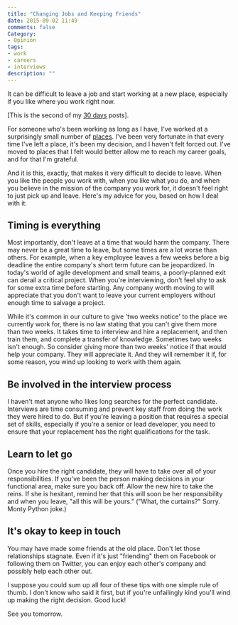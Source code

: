 ```yaml
---
title: "Changing Jobs and Keeping Friends"
date: 2015-09-02 11:49
comments: false
Category:
- Opinion
tags:
- work
- careers
- interviews
description: ""
---
```


It can be difficult to leave a job and start working at a new place, especially if you like where you work right now. 

<!-- more -->

[This is the second of my [30 days][] posts].

For someone who's been working as long as I have, I've worked at a surprisingly small number of [places][1]. I've been very fortunate in that every time I've left a place, it's been my decision, and I haven't felt forced out. I've moved to places that I felt would better allow me to reach my career goals, and for that I'm grateful.

And it is this, exactly, that makes it very difficult to decide to leave. When you like the people you work with, when you like what you do, and when you believe in the mission of the company you work for, it doesn't feel right to just pick up and leave.  Here's my advice for you, based on how I deal with it:

## Timing is everything

Most importantly, don't leave at a time that would harm the company. There may never be a great time to leave, but some times are a lot worse than others. For example, when a key employee leaves a few weeks before a big deadline the entire company's short term future can be jeopardized. In today's world of agile development and small teams, a poorly-planned exit can derail a critical project. When you're interviewing, don't feel shy to ask for some extra time before starting. Any company worth moving to will appreciate that you don't want to leave your current employers without enough time to salvage a project.

While it's common in our culture to give 'two weeks notice' to the place we currently work for, there is no law stating that you can't give them more than two weeks. It takes time to interview and hire a replacement, and then train them, and complete a transfer of knowledge. Sometimes two weeks isn't enough. So consider giving more than two weeks' notice if that would help your company. They will appreciate it. And they will remember it if, for some reason, you wind up looking to work with them again.

## Be involved in the interview process

I haven't met anyone who likes long searches for the perfect candidate. Interviews are time consuming and prevent key staff from doing the work they were hired to do. But if you're leaving a position that requires a special set of skills, especially if you're a senior or lead developer, you need to ensure that your replacement has the right qualifications for the task. 

## Learn to let go

Once you hire the right candidate, they will have to take over all of your responsibilities. If you've been the person making decisions in your functional area, make sure you back off. Allow the new hire to take the reins. If she is hesitant, remind her that this will soon be her responsibility and when you leave, "all this will be yours." ("What, the curtains?" Sorry. Monty Python joke.)

## It's okay to keep in touch

You may have made some friends at the old place. Don't let those relationships stagnate. Even if it's just "friending" them on Facebook or following them on Twitter, you can enjoy each other's company and possibly help each other out.

I suppose you could sum up all four of these tips with one simple rule of thumb. I don't know who said it first, but if you're unfailingly kind you'll wind up making the right decision. Good luck!

See you tomorrow.

[30 days]: /2015/08/31/30-days/
[1]: /about/index.html#work
